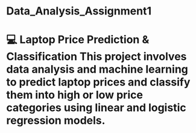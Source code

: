 # Data_Analysis_Assignment1
# 💻 Laptop Price Prediction &amp; Classification  This project involves data analysis and machine learning to **predict laptop prices** and classify them into **high or low price categories** using linear and logistic regression models.

